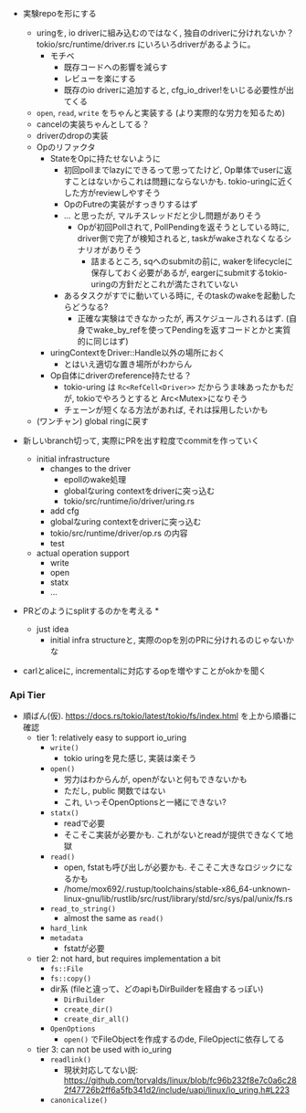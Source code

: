 
* 実験repoを形にする
  * uringを, io driverに組み込むのではなく, 独自のdriverに分けれないか？ tokio/src/runtime/driver.rs にいろいろdriverがあるように。
    * モチベ
      * 既存コードへの影響を減らす
      * レビューを楽にする
      * 既存のio driverに追加すると, cfg_io_driver!をいじる必要性が出てくる
  * `open`, `read`, `write` をちゃんと実装する (より実際的な労力を知るため)
  * cancelの実装ちゃんとしてる？
  * driverのdropの実装
  * Opのリファクタ
    * StateをOpに持たせないように
      * 初回pollまでlazyにできるって思ってたけど, Op単体でuserに返すことはないからこれは問題にならないかも. tokio-uringに近くした方がreviewしやすそう
      * OpのFutreの実装がすっきりするはず
      * ... と思ったが, マルチスレッドだと少し問題がありそう
        * Opが初回Pollされて, PollPendingを返そうとしている時に, driver側で完了が検知されると, taskがwakeされなくなるシナリオがありそう
          * 詰まるところ, sqへのsubmitの前に, wakerをlifecycleに保存しておく必要があるが, eargerにsubmitするtokio-uringの方針だとこれが満たされていない
      * あるタスクがすでに動いている時に, そのtaskのwakeを起動したらどうなる?
        * 正確な実験はできなかったが,  再スケジュールされるはず. (自身でwake_by_refを使ってPendingを返すコードとかと実質的に同じはず)
    * uringContextをDriver::Handle以外の場所におく
      * とはいえ適切な置き場所がわからん
    * Op自体にdriverのreference持たせる？
      * tokio-uring は `Rc<RefCell<Driver>>` だからうま味あったかもだが, tokioでやろうとすると Arc<Mutex<Driver>>になりそう
      * チェーンが短くなる方法があれば, それは採用したいかも
  * (ワンチャン) global ringに戻す
* 新しいbranch切って, 実際にPRを出す粒度でcommitを作っていく
  * initial infrastructure
    * changes to the driver
      * epollのwake処理
      * globalなuring contextをdriverに突っ込む
      * tokio/src/runtime/io/driver/uring.rs
    * add cfg
    * globalなuring contextをdriverに突っ込む
    * tokio/src/runtime/driver/op.rs の内容
    * test
  * actual operation support
    * write
    * open
    * statx
    * ...
* PRどのようにsplitするのかを考える
  * 
  * just idea
    * initial infra structureと, 実際のopを別のPRに分けれるのじゃないかな

* carlとaliceに, incrementalに対応するopを増やすことがokかを聞く

### Api Tier
* 順ばん(仮). https://docs.rs/tokio/latest/tokio/fs/index.html を上から順番に確認
  * tier 1: relatively easy to support io_uring
    * `write()`
      * tokio uringを見た感じ, 実装は楽そう
    * `open()`
      * 労力はわからんが, openがないと何もできないかも
      * ただし, public 関数ではない
      * これ, いっそOpenOptionsと一緒にできない?
    * `statx()`
      * readで必要
      * そこそこ実装が必要かも. これがないとreadが提供できなくて地獄
    * `read()`
      * open, fstatも呼び出しが必要かも. そこそこ大きなロジックになるかも
      * /home/mox692/.rustup/toolchains/stable-x86_64-unknown-linux-gnu/lib/rustlib/src/rust/library/std/src/sys/pal/unix/fs.rs
    * `read_to_string()`
      * almost the same as `read()`
    * `hard_link`
    * `metadata`
      * fstatが必要
  * tier 2: not hard, but requires implementation a bit
    * `fs::File`
    * `fs::copy()`
    * dir系 (fileと違って、どのapiもDirBuilderを経由するっぽい)
      * `DirBuilder`
      * `create_dir()`
      * `create_dir_all()`
    * `OpenOptions`
      * `open()` でFileObjectを作成するのde, FileOpjectに依存してる
  * tier 3: can not be used with io_uring
    * `readlink()`
      * 現状対応してない説: https://github.com/torvalds/linux/blob/fc96b232f8e7c0a6c282f47726b2ff6a5fb341d2/include/uapi/linux/io_uring.h#L223
    * `canonicalize()`
